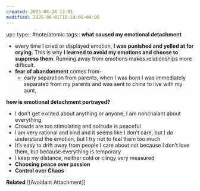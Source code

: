 ```yaml
---
created: 2025-08-24 13:01
modified: 2025-08-01T18:24:06-04:00
---
```

up::
type:: #note/atomic
tags::
**what caused my emotional detachment**
- every time I cried or displayed emotion, **I was punished and yelled at for crying.** This is why **I learned to avoid my emotions and choose to suppress them**. Running away from emotions makes relationships more difficult.
- **fear of abandonment** comes from-
	- early separation from parents, when I was born I was immediately separated from my parents and was sent to china to live with my aunt,

**how is emotional detachment portrayed?**
-  I don’t get excited about anything or anyone, I am nonchalant about everything
- Crowds are too stimulating and solitude is peaceful
- I am very rational and kind and it seems like I don’t care, but I do understand the emotion, but I try not to feel them too much
- It’s easy to drift away from people I care about not because I don’t love them, but because everything is temporary
- I keep my distance, neither cold or clingy very measured
- **Choosing peace over passion**
- **Control over Chaos**

**Related**
[[Avoidant Attachment]]
